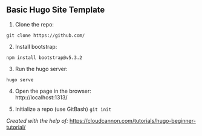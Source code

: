 ## Basic Hugo Site Template

1. Clone the repo:
```
git clone https://github.com/
```
2. Install bootstrap:
```
npm install bootstrap@v5.3.2
```
3. Run the hugo server:
```
hugo serve
```
4. Open the page in the browser:  
http://localhost:1313/

5. Initialize a repo (use GitBash)
``` git init ```

*Created with the help of:*
https://cloudcannon.com/tutorials/hugo-beginner-tutorial/